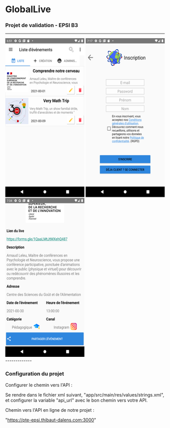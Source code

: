 # GlobalLive

### Projet de validation - EPSI B3

-------------
<div>
<img src="https://github.com/thdal/PTE_APPLICATION_MOBILE/blob/master/AppMobile1.png" width="250" height="500">
<img src="https://github.com/thdal/PTE_APPLICATION_MOBILE/blob/master/AppMobile2.png" width="250" height="500">
<img src="https://github.com/thdal/PTE_APPLICATION_MOBILE/blob/master/AppMobile3.png" width="250" height="500">
</div>
-------------

### Configuration du projet

Configurer le chemin vers l'API :

Se rendre dans le fichier xml suivant, "app/src/main/res/values/strings.xml", et configurer la variable "api_url" avec le bon chemin vers votre API.

Chemin vers l'API en ligne de notre projet :

"https://pte-epsi.thibaut-dalens.com:3000"